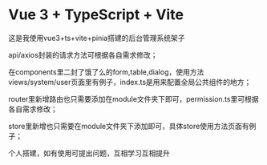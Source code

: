 # Vue 3 + TypeScript + Vite

这是我使用vue3+ts+vite+pinia搭建的后台管理系统架子

api/axios封装的请求方法可根据各自需求修改；

在components里二封了饿了么的form,table,dialog，使用方法views/system/user页面里有例子，index.ts是用来配置全局公共组件的地方；

router里新增路由也只需要添加在module文件夹下即可，permission.ts里可根据各自需求修改；

store里新增也只需要在module文件夹下添加即可，具体store使用方法页面有例子；

个人搭建，如有使用可提出问题，互相学习互相提升
